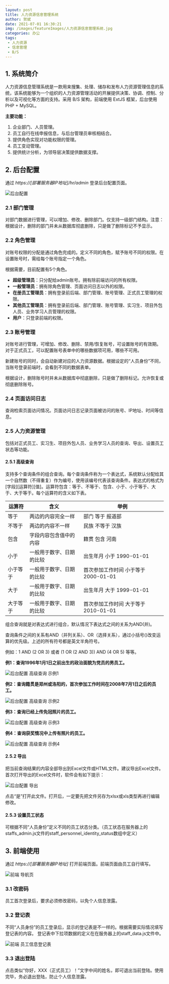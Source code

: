 ```yaml
---
layout: post
title: 人力资源信息管理系统
author: 贺斌
date: 2021-07-01 16:30:21
img: /images/featureImages/人力资源信息管理系统.jpg
categories: 办公
tags:
 - 人力资源
 - 信息管理
 - B/S
---
```


## 1. 系统简介

人力资源信息管理系统是一款用来搜集、处理、储存和发布人力资源管理信息的系统，该系统能够为一个组织的人力资源管理活动的开展提供决策、协调、控制、分析以及可视化等方面的支持。采用 B/S 架构，前端使用 ExtJS 框架，后台使用 PHP + MySQL。

**主要功能：**

1. 企业部门、人员管理。
2. 员工自行在线申报信息，与后台管理员审核相结合。
3. 提供角色实现对功能权限的管理。
4. 员工变动管理。
5. 提供统计分析，为领导层决策提供数据支撑。 


## 2. 后台配置

通过 *https://[部署服务器IP地址]/hr/admin* 登录后台配置页面。

<img src="/images/人力资源信息管理系统-后台配置.png" alt="后台配置" />

### 2.1 部门管理
对部门数据进行管理，可以增加、修改、删除部门。仅支持一级部门结构。注意：根据设计，删除的部门并未从数据库彻底删除，只是做了删除标记不予显示。

### 2.2 角色管理
对账号权限的分配是通过角色完成的。定义不同的角色，赋予账号不同的权限。在设置账号时，需给每个账号指定一个角色。

根据需要，目前配置有5个角色。
- **超级管理员**：只分配给admin账号。拥有除前端访问的所有权限。
- **一般管理员**：拥有除角色管理、页面访问日志以外的权限。
- **在册员工管理员**：拥有登录前后端、部门管理、账号管理、正式员工管理的权限。
- **其他员工管理员**：拥有登录前后端、部门管理、账号管理、实习生、项目外包人员、业务学习人员管理的权限。
- **用户**：只登录前端的权限。

### 2.3 账号管理
对账号进行管理，可增加、修改、删除、禁用/恢复账号，可设置账号的有效期。对于正式员工，可以配置账号表单中的哪些数据项可用，哪些不可用。

新建账号的同时，会自动新建对应的人力资源数据。根据设定的“人员身份”不同，当账号登录前端时，会看到不同的数据表单。

根据设计，删除账号时并未从数据库中彻底删除，只是做了删除标记。允许恢复或彻底删除账号。

### 2.4 页面访问日志
查询检索页面访问情况。页面访问日志记录页面被访问的账号、IP地址、时间等信息。

### 2.5 人力资源管理
包括对正式员工、实习生、项目外包人员、业务学习人员的查询、导出、设置员工状态等功能。

#### 2.5.1 高级查询
支持多个查询条件的组合查询。每个查询条件称为一个表达式，系统默认分配给其一个自然数（不得重复）作为编号，使用该编号代表该查询条件。表达式的格式为 [字段][运算符][值]。运算符包含：等于、不等于、包含、小于、小于等于、大于、大于等于。每个运算符的含义如下表。

| 运算符 | 含义 | 举例 |
| ------ | ------ | ------ |
| 等于 | 两边的内容完全一样 | 部门 等于 报道部 |
| 不等于 | 两边的内容不一样 | 民族 不等于 汉族 |
| 包含 | 字段内容包含值中的内容 | 籍贯 包含 河南 |
| 小于 | 一般用于数字、日期的比较 | 出生年月 小于 1990-01-01 |
| 小于等于 | 一般用于数字、日期的比较 | 首次参加工作时间 小于等于 2000-01-01 |
| 大于 | 一般用于数字、日期的比较 | 出生年月 大于 1999-01-01 |
| 大于等于 | 一般用于数字、日期的比较 | 首次参加工作时间 大于等于 2010-01-01 |

组合查询就是对表达式进行组合，默认情况下表达式之间的关系为AND(并)。

查询条件之间的关系有AND（并列关系）、OR（选择关系），通过小括号()改变运算的优先级。上述的所有符号都是英文半角符号。

例如：1 AND (2 OR 3) 或者 (1 OR (2 AND 3)) AND (4 OR 5) 等等。

**例1：查询1996年1月1日之前出生的政治面貌为党员的男员工。**

<img src="/images/人力资源信息管理系统-后台配置-高级查询1.png" alt="后台配置 高级查询 示例1" />

**例2：查询籍贯是郑州或洛阳的，首次参加工作时间在2008年7月1日之后的员工。**

<img src="/images/人力资源信息管理系统-后台配置-高级查询2.png" alt="后台配置 高级查询 示例2" />

**例3：查询已经上传免冠照片的员工。**

<img src="/images/人力资源信息管理系统-后台配置-高级查询3.png" alt="后台配置 高级查询 示例3" />

**例4：查询获奖情况中上传有照片的员工。**

<img src="/images/人力资源信息管理系统-后台配置-高级查询4.png" alt="后台配置 高级查询 示例4" />

#### 2.5.2 导出
把当前查询结果的内容全部导出到Excel文件或HTML文件。建议导出Excel文件。首次打开导出的Excel文件时，软件会有如下提示：

<img src="/images/人力资源信息管理系统-后台配置-导出.png" alt="后台配置 导出" />

点击“是”打开此文件。打开后，一定要先把文件另存为xlsx或xls类型再进行编辑修改。

#### 2.5.3 设置员工状态
可根据不同“人员身份”定义不同的员工状态分类。（员工状态在服务器上的staffs_admin.js文件的staff_personnel_identity_status数组中定义）


## 3. 前端使用

通过 *https://[部署服务器IP地址]* 打开前端页面。前端页面由员工自行填写。

<img src="/images/人力资源信息管理系统-前端-导航.png" alt="前端 导航页" />

### 3.1 改密码
员工首次登录后，要求必须修改密码，以免个人信息泄露。

### 3.2 登记表
不同“人员身份”的员工登录后，显示的登记表是不一样的。根据需要实际情况填写登记表的内容。
登记表中下拉项数据的定义在在服务器上的staff_data.js文件中。

<img src="/images/人力资源信息管理系统-前端-员工信息登记表.png" alt="前端 员工信息登记表" />

### 3.3 退出登陆
点击类似“你好，XXX（正式员工）！”文字中间的姓名，即可退出当前登陆。使用完毕，务必退出登陆，防止个人信息泄露。
